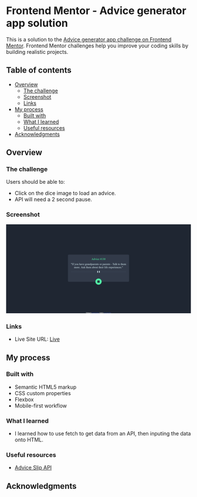 # Frontend Mentor - Advice generator app solution

This is a solution to the [Advice generator app challenge on Frontend Mentor](https://www.frontendmentor.io/challenges/advice-generator-app-QdUG-13db). Frontend Mentor challenges help you improve your coding skills by building realistic projects.

## Table of contents

- [Overview](#overview)
  - [The challenge](#the-challenge)
  - [Screenshot](#screenshot)
  - [Links](#links)
- [My process](#my-process)
  - [Built with](#built-with)
  - [What I learned](#what-i-learned)
  - [Useful resources](#useful-resources)
- [Acknowledgments](#acknowledgments)

## Overview

### The challenge

Users should be able to:

- Click on the dice image to load an advice.
- API will need a 2 second pause. 

### Screenshot

![screenshot](./screenshot.png)

### Links

- Live Site URL: [Live](https://antran1245.github.io/advice-generator-app-main/)

## My process

### Built with

- Semantic HTML5 markup
- CSS custom properties
- Flexbox
- Mobile-first workflow

### What I learned

- I learned how to use fetch to get data from an API, then inputing the data onto HTML. 

### Useful resources

- [Advice Slip API](https://api.adviceslip.com/) 

## Acknowledgments
